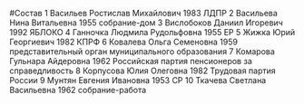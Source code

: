 #Состав
1 Васильев Ростислав Михайлович 1983 ЛДПР
2 Васильева Нина Витальевна 1955 собрание-дом
3 Вислобоков Даниил Игоревич 1992 ЯБЛОКО
4 Ганночка Людмила Рудольфовна 1955 ЕР
5 Жижка Юрий Георгиевич 1982 КПРФ
6 Ковалева Ольга Семеновна 1959 представительный орган муниципального образования
7 Комарова Гульнара Айдеровна 1962 Российская партия пенсионеров за справедливость
8 Корпусова Юлия Олеговна 1982 Трудовая партия России
9 Мунтян Евгения Ивановна 1953 СР
10 Ткачева Светлана Васильевна 1962 собрание-работа
